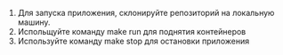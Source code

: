 1. Для запуска приложения, склонируйте репозиторий на локальную машину.
2. Испольщуйте команду make run для поднятия контейнеров
3. Используйте команду make stop для остановки приложения
